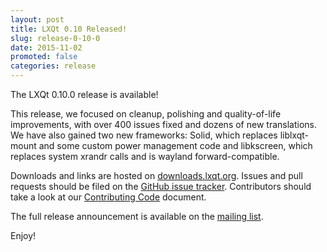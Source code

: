 ```yaml
---
layout: post
title: LXQt 0.10 Released!
slug: release-0-10-0
date: 2015-11-02
promoted: false
categories: release
---
```


The LXQt 0.10.0 release is available!

This release, we focused on cleanup, polishing and quality-of-life
improvements, with over 400 issues fixed and dozens of new
translations. We have also gained two new frameworks: Solid, which
replaces liblxqt-mount and some custom power management code and
libkscreen, which replaces system xrandr calls and is wayland
forward-compatible.

Downloads and links are hosted on [downloads.lxqt.org](http://downloads.lxqt.org/lxqt/0.10.0/).
Issues and pull requests should be filed on the
[GitHub issue tracker](https://github.com/lxde/lxqt).
Contributors should take a look at our
[Contributing Code](https://github.com/lxde/lxqt/wiki/Contributing-code) document.

The full release announcement is available on the
[mailing list](http://sourceforge.net/p/lxde/mailman/message/34586993/).

Enjoy!
